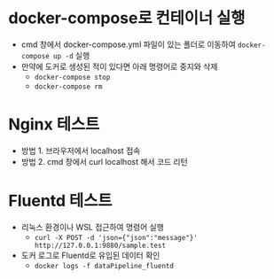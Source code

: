 # docker-compose로 컨테이너 실행
 - cmd 창에서 docker-compose.yml 파일이 있는 폴더로 이동하여 ```docker-compose up -d``` 실행
 - 만약에 도커로 생성된 적이 있다면 아래 명령어로 중지와 삭제
   - ```docker-compose stop```
   - ```docker-compose rm```

# Nginx 테스트
 - 방법 1. 브라우저에서 localhost 접속
 - 방법 2. cmd 창에서 curl localhost 해서 코드 리턴

# Fluentd 테스트
 - 리눅스 환경이나 WSL 접근하여 명령어 실행
   - ```curl -X POST -d 'json={"json":"message"}' http://127.0.0.1:9880/sample.test```
 - 도커 로그로 Fluentd로 유입된 데이터 확인
   - ```docker logs -f dataPipeline_fluentd```
 